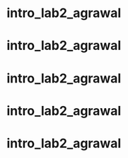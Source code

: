 # intro_lab2_agrawal
# intro_lab2_agrawal
# intro_lab2_agrawal
# intro_lab2_agrawal
# intro_lab2_agrawal
